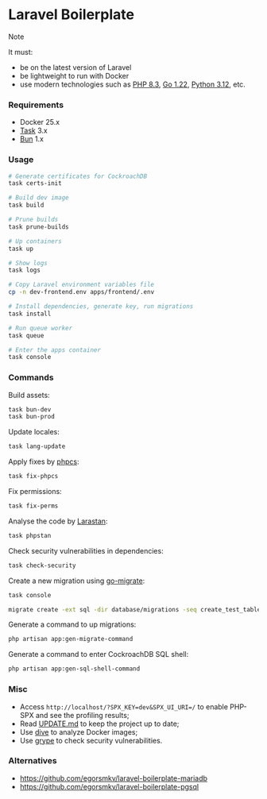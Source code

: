 # Laravel Boilerplate

> [!NOTE]
> It must:
> - be on the latest version of Laravel
> - be lightweight to run with Docker
> - use modern technologies such as [PHP 8.3][1], [Go 1.22][2], [Python 3.12][3], etc.

### Requirements

- Docker 25.x
- [Task](https://taskfile.dev) 3.x
- [Bun](https://bun.sh) 1.x

### Usage

```bash
# Generate certificates for CockroachDB
task certs-init

# Build dev image
task build

# Prune builds
task prune-builds

# Up containers
task up

# Show logs
task logs

# Copy Laravel environment variables file
cp -n dev-frontend.env apps/frontend/.env

# Install dependencies, generate key, run migrations
task install

# Run queue worker
task queue

# Enter the apps container
task console
```

### Commands

Build assets:

```bash
task bun-dev
task bun-prod
```

Update locales:

```bash
task lang-update
```

Apply fixes by [phpcs](https://github.com/squizlabs/PHP_CodeSniffer):

```bash
task fix-phpcs
```

Fix permissions:

```bash
task fix-perms
```

Analyse the code by [Larastan](https://github.com/larastan/larastan):

```bash
task phpstan
```

Check security vulnerabilities in dependencies:

```bash
task check-security
```

Create a new migration using [go-migrate](https://github.com/golang-migrate/migrate):

```bash
task console

migrate create -ext sql -dir database/migrations -seq create_test_table
```

Generate a command to up migrations:

```bash
php artisan app:gen-migrate-command
```

Generate a command to enter CockroachDB SQL shell:

```bash
php artisan app:gen-sql-shell-command
```

### Misc

- Access `http://localhost/?SPX_KEY=dev&SPX_UI_URI=/` to enable PHP-SPX and see the profiling results;
- Read [UPDATE.md](https://github.com/egorsmkv/laravel-boilerplate/blob/main/UPDATE.md) to keep the project up to date;
- Use [dive](https://github.com/wagoodman/dive) to analyze Docker images;
- Use [grype](https://github.com/anchore/grype) to check security vulnerabilities.

### Alternatives

- https://github.com/egorsmkv/laravel-boilerplate-mariadb
- https://github.com/egorsmkv/laravel-boilerplate-pgsql

[1]: https://hub.docker.com/layers/library/php/8.3.6-cli-alpine3.19/images/sha256-dc7d4d8248ec8c31bfa65ec964b7db7b34384cf9a3a16ee5fbc8bf25e29c7413?context=explore
[2]: https://hub.docker.com/layers/library/golang/1.22.2-alpine3.19/images/sha256-963da5f97ab931c0df6906e8c0ebc7db28c88d013735ae020f9558c3e6cf0580?context=explore
[3]: https://hub.docker.com/layers/library/python/3.12-alpine3.19/images/sha256-4cd9558bd358d0d25fe46ce38f01b34eb83171b9aa0a9be018701a8fece8854d?context=explore

